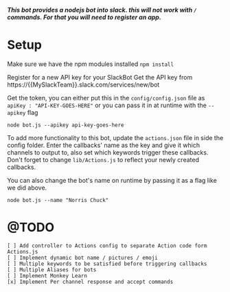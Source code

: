 ***This bot provides a nodejs bot into slack. this will not work with `/` commands. For that you will need to register an app.***

Setup
==
Make sure we have the npm modules installed
`npm install`

Register for a new API key for your SlackBot
Get the API key from https://{{MySlackTeam}}.slack.com/services/new/bot

Get the token, you can either put this in the `config/config.json` file as `apiKey : "API-KEY-GOES-HERE"` or you can
pass it in at runtime with the `--apikey` flag

```
node bot.js --apikey api-key-goes-here
```

To add more functionality to this bot, update the `actions.json` file in side the config folder. Enter the callbacks' name
as the key and give it which channels to output to, also set which keywords trigger these callbacks.
Don't forget to change `lib/Actions.js` to reflect your newly created callbacks.

You can also change the bot's name on runtime by passing it as a flag like we did above.
```
node bot.js --name "Norris Chuck"
```

@TODO
===

    [ ] Add controller to Actions config to separate Action code form Actions.js
    [ ] Implement dynamic bot name / pictures / emoji
    [ ] Multiple keywords to be satisfied before triggering callbacks
    [ ] Multiple Aliases for bots
    [ ] Implement Monkey Learn
    [x] Implement Per channel response and accept commands


